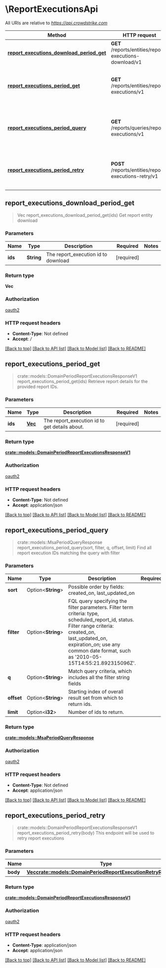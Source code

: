 # \ReportExecutionsApi

All URIs are relative to *<https://api.crowdstrike.com>*

Method | HTTP request | Description
------------- | ------------- | -------------
[**report_executions_download_period_get**](ReportExecutionsApi.md#report_executions_download_period_get) | **GET** /reports/entities/report-executions-download/v1 | Get report entity download
[**report_executions_period_get**](ReportExecutionsApi.md#report_executions_period_get) | **GET** /reports/entities/report-executions/v1 | Retrieve report details for the provided report IDs.
[**report_executions_period_query**](ReportExecutionsApi.md#report_executions_period_query) | **GET** /reports/queries/report-executions/v1 | Find all report execution IDs matching the query with filter
[**report_executions_period_retry**](ReportExecutionsApi.md#report_executions_period_retry) | **POST** /reports/entities/report-executions-retry/v1 | This endpoint will be used to retry report executions

## report_executions_download_period_get

> Vec<i32> report_executions_download_period_get(ids)
Get report entity download

### Parameters

Name | Type | Description  | Required | Notes
------------- | ------------- | ------------- | ------------- | -------------
**ids** | **String** | The report_execution id to download | [required] |

### Return type

**Vec<i32>**

### Authorization

[oauth2](../README.md#oauth2)

### HTTP request headers

- **Content-Type**: Not defined
- **Accept**: */*

[[Back to top]](#) [[Back to API list]](../README.md#documentation-for-api-endpoints) [[Back to Model list]](../README.md#documentation-for-models) [[Back to README]](../README.md)

## report_executions_period_get

> crate::models::DomainPeriodReportExecutionsResponseV1 report_executions_period_get(ids)
Retrieve report details for the provided report IDs.

### Parameters

Name | Type | Description  | Required | Notes
------------- | ------------- | ------------- | ------------- | -------------
**ids** | [**Vec<String>**](String.md) | The report_execution id to get details about. | [required] |

### Return type

[**crate::models::DomainPeriodReportExecutionsResponseV1**](domain.ReportExecutionsResponseV1.md)

### Authorization

[oauth2](../README.md#oauth2)

### HTTP request headers

- **Content-Type**: Not defined
- **Accept**: application/json

[[Back to top]](#) [[Back to API list]](../README.md#documentation-for-api-endpoints) [[Back to Model list]](../README.md#documentation-for-models) [[Back to README]](../README.md)

## report_executions_period_query

> crate::models::MsaPeriodQueryResponse report_executions_period_query(sort, filter, q, offset, limit)
Find all report execution IDs matching the query with filter

### Parameters

Name | Type | Description  | Required | Notes
------------- | ------------- | ------------- | ------------- | -------------
**sort** | Option<**String**> | Possible order by fields: created_on, last_updated_on |  |
**filter** | Option<**String**> | FQL query specifying the filter parameters. Filter term criteria: type, scheduled_report_id, status. Filter range criteria: created_on, last_updated_on, expiration_on; use any common date format, such as '2010-05-15T14:55:21.892315096Z'. |  |
**q** | Option<**String**> | Match query criteria, which includes all the filter string fields |  |
**offset** | Option<**String**> | Starting index of overall result set from which to return ids. |  |
**limit** | Option<**i32**> | Number of ids to return. |  |

### Return type

[**crate::models::MsaPeriodQueryResponse**](msa.QueryResponse.md)

### Authorization

[oauth2](../README.md#oauth2)

### HTTP request headers

- **Content-Type**: Not defined
- **Accept**: application/json

[[Back to top]](#) [[Back to API list]](../README.md#documentation-for-api-endpoints) [[Back to Model list]](../README.md#documentation-for-models) [[Back to README]](../README.md)

## report_executions_period_retry

> crate::models::DomainPeriodReportExecutionsResponseV1 report_executions_period_retry(body)
This endpoint will be used to retry report executions

### Parameters

Name | Type | Description  | Required | Notes
------------- | ------------- | ------------- | ------------- | -------------
**body** | [**Vec<crate::models::DomainPeriodReportExecutionRetryRequestV1>**](domain.ReportExecutionRetryRequestV1.md) |  | [required] |

### Return type

[**crate::models::DomainPeriodReportExecutionsResponseV1**](domain.ReportExecutionsResponseV1.md)

### Authorization

[oauth2](../README.md#oauth2)

### HTTP request headers

- **Content-Type**: application/json
- **Accept**: application/json

[[Back to top]](#) [[Back to API list]](../README.md#documentation-for-api-endpoints) [[Back to Model list]](../README.md#documentation-for-models) [[Back to README]](../README.md)
